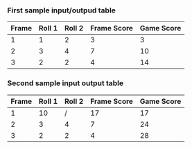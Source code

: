 ### First sample input/outpud table

| Frame | Roll 1 | Roll 2 | Frame Score | Game Score |
|-------|--------|--------|-------------|------------|
| 1     | 1      | 2      | 3           | 3          |
| 2     | 3      | 4      | 7           | 10         |
| 3     | 2      | 2      | 4           | 14         |

### Second sample input output table

| Frame | Roll 1 | Roll 2 | Frame Score | Game Score |
|-------|--------|--------|-------------|------------|
| 1     | 10     | /      | 17          | 17         |
| 2     | 3      | 4      | 7           | 24         |
| 3     | 2      | 2      | 4           | 28         |